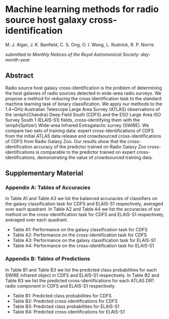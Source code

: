 # Machine learning methods for radio source host galaxy cross-identification

M.&nbsp;J.&nbsp;Alger, J.&nbsp;K.&nbsp;Banfield, C.&nbsp;S.&nbsp;Ong, O.&nbsp;I.&nbsp;Wong, L.&nbsp;Rudnick, R.&nbsp;P.&nbsp;Norris

_submitted to Monthly Notices of the Royal Astronomical Society: day-month-year_

## Abstract

Radio source host galaxy cross-identification is the problem of determining the host galaxies of radio sources detected in wide-area radio surveys. We propose a method for reducing the cross identification task to the standard machine learning task of binary classification. We apply our methods to the $1.4$~GHz Australian Telescope Large Area Survey (ATLAS) observations of the \emph{Chandra} Deep Field South (CDFS) and the ESO Large Area ISO Survey South 1 (ELAIS-S1) fields, cross-identifying them with the \emph{Spitzer} Wide-area Infrared Extragalactic survey (SWIRE). We compare two sets of training data: expert cross-identifications of CDFS from the initial ATLAS data release and crowdsourced cross-identifications of CDFS from Radio Galaxy Zoo. Our results show that the cross-identification accuracy of the predictor trained on Radio Galaxy Zoo cross-identifications is comparable to the predictor trained on expert cross-identifications, demonstrating the value of crowdsourced training data.

## Supplementary Material

### Appendix A: Tables of Accuracies

In Table A1 and Table A3 we list the balanced accuracies of classifiers on the galaxy classification task for CDFS and ELAIS-S1 respectively, averaged over each quadrant. In Table A2 and Table A4 we list the accuracies of our method on the cross-identification task for CDFS and ELAIS-S1 respectively, averaged over each quadrant.

- Table A1: Performance on the galaxy classification task for CDFS
- Table A2: Performance on the cross-identification task for CDFS
- Table A3: Performance on the galaxy classification task for ELAIS-S1
- Table A4: Performance on the cross-identification task for ELAIS-S1

### Appendix B: Tables of Predictions

In Table B1 and Table B3 we list the predicted class probabilities for each SWIRE infrared object in CDFS and ELAIS-S1 respectively. In Table B2 and Table B3 we list the predicted cross-identifications for each ATLAS DR1 radio component in CDFS and ELAIS-S1 respectively.

- Table B1: Predicted class probabilities for CDFS
- Table B2: Predicted cross-identifications for CDFS
- Table B3: Predicted class probabilities for ELAIS-S1
- Table B4: Predicted cross-identifications for ELAIS-S1
